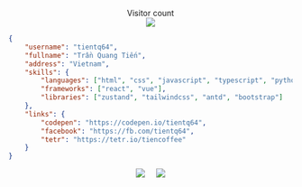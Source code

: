 <!-- ![](https://data14.sticker.fan/20200904/file_2745638_128x128.webp) -->
<!-- ![](https://img.itch.zone/aW1nLzEwNTE5NDMuZ2lm/original/UOzaTJ.gif) -->

<p align="center">
  Visitor count<br>
  <img src="https://profile-counter.glitch.me/tientq64/count.svg">
</p>

```json
{
    "username": "tientq64",
    "fullname": "Trần Quang Tiến",
    "address": "Vietnam",
    "skills": {
        "languages": ["html", "css", "javascript", "typescript", "python"],
        "frameworks": ["react", "vue"],
        "libraries": ["zustand", "tailwindcss", "antd", "bootstrap"]
    },
    "links": {
        "codepen": "https://codepen.io/tientq64",
        "facebook": "https://fb.com/tientq64",
        "tetr": "https://tetr.io/tiencoffee"
    }
}
```

<!-- ![](https://github-profile-summary-cards.vercel.app/api/cards/profile-details?username=tientq64&theme=github_dark) -->
<!-- ![](https://github-profile-summary-cards.vercel.app/api/cards/repos-per-language?username=tientq64&theme=github_dark) -->
<!-- ![](https://github-profile-summary-cards.vercel.app/api/cards/most-commit-language?username=tientq64&theme=github_dark) -->

<p align="center">
  <img src="https://github-readme-stats.vercel.app/api/top-langs/?username=tientq64&theme=dark&layout=compact">
  &nbsp;&nbsp;&nbsp;
  <img src="https://github-profile-summary-cards.vercel.app/api/cards/productive-time?username=tientq64&theme=github_dark">
</p>

<!-- ![](https://github-profile-summary-cards.vercel.app/api/cards/stats?username=tientq64&theme=github_dark) -->

<!-- ![trophy](https://github-profile-trophy.vercel.app/?username=ryo-ma&no-frame=true&no-bg=true&theme=darkhub) -->

<!-- ![top_langs](https://github-readme-stats.vercel.app/api/top-langs/?username=tientq64&layout=compact&langs_count=10) -->

<!--
---

![](https://play.pokemonshowdown.com/sprites/ani/raikou.gif)
![](https://play.pokemonshowdown.com/sprites/ani/suicune.gif)
  ![](https://play.pokemonshowdown.com/sprites/ani/entei.gif)

   `Raikou`          `Suicune`           `Entei`

---

![](https://play.pokemonshowdown.com/sprites/ani/palkia.gif)
![](https://play.pokemonshowdown.com/sprites/ani/giratina.gif)
![](https://play.pokemonshowdown.com/sprites/ani/dialga.gif)

      `Palkia`                  `Giratina`                 `Dialga`
-->
